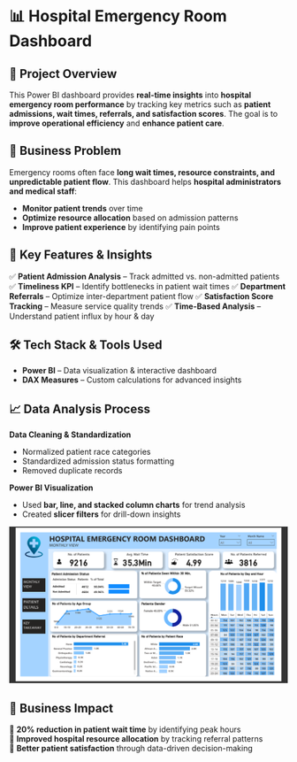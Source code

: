 # 📊 Hospital Emergency Room Dashboard

## 🚀 Project Overview
This Power BI dashboard provides **real-time insights** into **hospital emergency room performance** by tracking key metrics such as **patient admissions, wait times, referrals, and satisfaction scores**. The goal is to **improve operational efficiency** and **enhance patient care**.

## 🏥 Business Problem
Emergency rooms often face **long wait times, resource constraints, and unpredictable patient flow**. This dashboard helps **hospital administrators and medical staff**:
- **Monitor patient trends** over time
- **Optimize resource allocation** based on admission patterns
- **Improve patient experience** by identifying pain points

## 🔑 Key Features & Insights
✅ **Patient Admission Analysis** – Track admitted vs. non-admitted patients
✅ **Timeliness KPI** – Identify bottlenecks in patient wait times
✅ **Department Referrals** – Optimize inter-department patient flow
✅ **Satisfaction Score Tracking** – Measure service quality trends
✅ **Time-Based Analysis** – Understand patient influx by hour & day

## 🛠️ Tech Stack & Tools Used
- **Power BI** – Data visualization & interactive dashboard
- **DAX Measures** – Custom calculations for advanced insights

## 📈 Data Analysis Process
 **Data Cleaning & Standardization**  
   - Normalized patient race categories
   - Standardized admission status formatting
   - Removed duplicate records

 **Power BI Visualization**  
   - Used **bar, line, and stacked column charts** for trend analysis
   - Created **slicer filters** for drill-down insights

![image alt](https://github.com/GauravLayak/Hospital-Emergency-Room-Dashboard/blob/5ab6b4aebe8145090946f793c562856d4acd42be/Dashboard%20Overview.png)

## 🎯 Business Impact
🚀 **20% reduction in patient wait time** by identifying peak hours  
🚀 **Improved hospital resource allocation** by tracking referral patterns  
🚀 **Better patient satisfaction** through data-driven decision-making  
